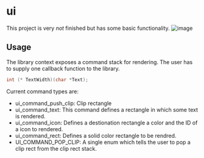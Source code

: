 # ui
This project is very _not_ finished but has some basic functionality.
![image](https://i.imgur.com/w0wNWQX.png)

## Usage
The library context exposes a command stack for rendering.
The user has to supply one callback function to the library.
```c
int (* TextWidth)(char *Text);
```

Current command types are:
* ui_command_push_clip: Clip rectangle
* ui_command_text: This command defines a rectangle in which some text is rendered. 
* ui_command_icon: Defines a destionation rectangle a color and the ID of a icon to rendered.
* ui_command_rect: Defines a solid color rectangle to be rendred.
* UI_COMMAND_POP_CLIP: A single enum which tells the user to pop a clip rect from the clip rect stack. 

